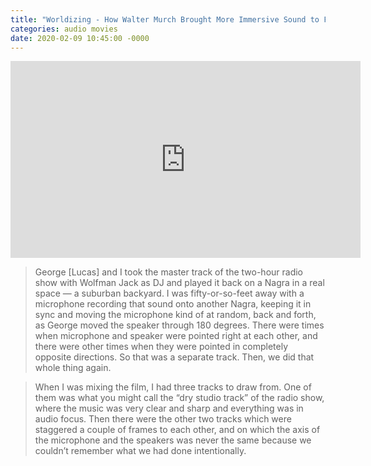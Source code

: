 ```yaml
---
title: "Worldizing - How Walter Murch Brought More Immersive Sound to Film"
categories: audio movies
date: 2020-02-09 10:45:00 -0000
---
```


<div><iframe width="560" height="315" src="https://www.youtube-nocookie.com/embed/gAN9pBY7jHA" frameborder="0" allow="accelerometer; autoplay; encrypted-media; gyroscope; picture-in-picture" allowfullscreen></iframe></div>

> George [Lucas] and I took the master track of the two-hour radio show with Wolfman Jack as DJ and played it back on a Nagra in a real space — a suburban backyard. I was fifty-or-so-feet away with a microphone recording that sound onto another Nagra, keeping it in sync and moving the microphone kind of at random, back and forth, as George moved the speaker through 180 degrees. There were times when microphone and speaker were pointed right at each other, and there were other times when they were pointed in completely opposite directions. So that was a separate track. Then, we did that whole thing again.

> When I was mixing the film, I had three tracks to draw from. One of them was what you might call the “dry studio track” of the radio show, where the music was very clear and sharp and everything was in audio focus. Then there were the other two tracks which were staggered a couple of frames to each other, and on which the axis of the microphone and the speakers was never the same because we couldn’t remember what we had done intentionally.
